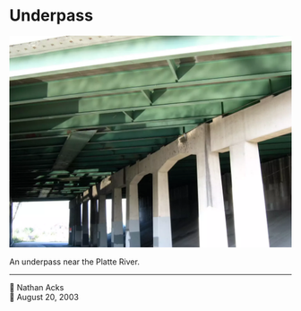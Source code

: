 # Underpass

![Light reflected from a nearby river illuminates the steel and concrete of an underpass](assets/2003-08-20-underpass.webp)

An underpass near the Platte River.

- - - -

<span aria-hidden="true">👤</span> Nathan Acks  
<span aria-hidden="true">📅</span> August 20, 2003
